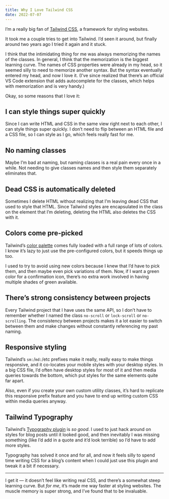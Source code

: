 ```yaml
---
title: Why I Love Tailwind CSS
date: 2022-07-07
---
```


I’m a really big fan of [Tailwind CSS](https://tailwindcss.com), a framework for styling websites.

It took me a couple tries to get into Tailwind. I’d seen it around, but finally around two years ago I tried it again and it stuck.

I think that the intimidating thing for me was always memorizing the names of the classes. In general, I think that the memorization is the biggest learning curve. The names of CSS properties were already in my head, so it seemed silly to need to memorize another syntax. But the syntax eventually entered my head, and now I love it. (I’ve since realized that there’s an official VS Code extension that adds autocomplete for the classes, which helps with memorization and is very handy.)

Okay, so some reasons that I love it:

## I can style things super quickly

Since I can write HTML and CSS in the same view right next to each other, I can style things super quickly. I don’t need to flip between an HTML file and a CSS file, so I can style as I go, which feels really fast for me.

## No naming classes

Maybe I’m bad at naming, but naming classes is a real pain every once in a while. Not needing to give classes names and then style them separately eliminates that.

## Dead CSS is automatically deleted

Sometimes I delete HTML without realizing that I’m leaving dead CSS that used to style that HTML. Since Tailwind styles are encapsulated in the class on the element that I’m deleting, deleting the HTML also deletes the CSS with it.

## Colors come pre-picked

Tailwind’s [color palette](https://tailwindcss.com/docs/colors) comes fully loaded with a full range of lots of colors. I know it’s lazy to just use the pre-configured colors, but it speeds things up too.

I used to try to avoid using new colors because I knew that I’d have to pick them, and then maybe even pick variations of them. Now, if I want a green color for a confirmation icon, there’s no extra work involved in having multiple shades of green available.

## There’s strong consistency between projects

Every Tailwind project that I have uses the same API, so I don’t have to remember whether I named the class `no-scroll` or `lock-scroll` or `no-scrolling`. The consistency between projects makes it a lot easier to switch between them and make changes without constantly referencing my past naming.

## Responsive styling

Tailwind’s `sm:`/`md:`/etc prefixes make it really, really easy to make things responsive, and it co-locates your mobile styles with your desktop styles. In a big CSS file, I’d often have desktop styles for most of it and then media queries towards the bottom, which put styles for the same elements quite far apart.

Also, even if you create your own custom utility classes, it’s hard to replicate this responsive prefix feature and you have to end up writing custom CSS within media queries anyway.

## Tailwind Typography

Tailwind’s [Typography plugin](https://tailwindcss.com/docs/typography-plugin) is _so good_. I used to just hack around on styles for blog posts until it looked good, and then inevitably I was missing something (like I’d add in a quote and it’d look terrible) so I’d have to add more styles.

Typography has solved it once and for all, and now it feels silly to spend time writing CSS for a blog’s content when I could just use this plugin and tweak it a bit if necessary.

---

I get it — it doesn’t feel like writing real CSS, and there’s a somewhat steep learning curve. But _for me_, it’s made me way faster at styling websites. The muscle memory is super strong, and I’ve found that to be invaluable.
